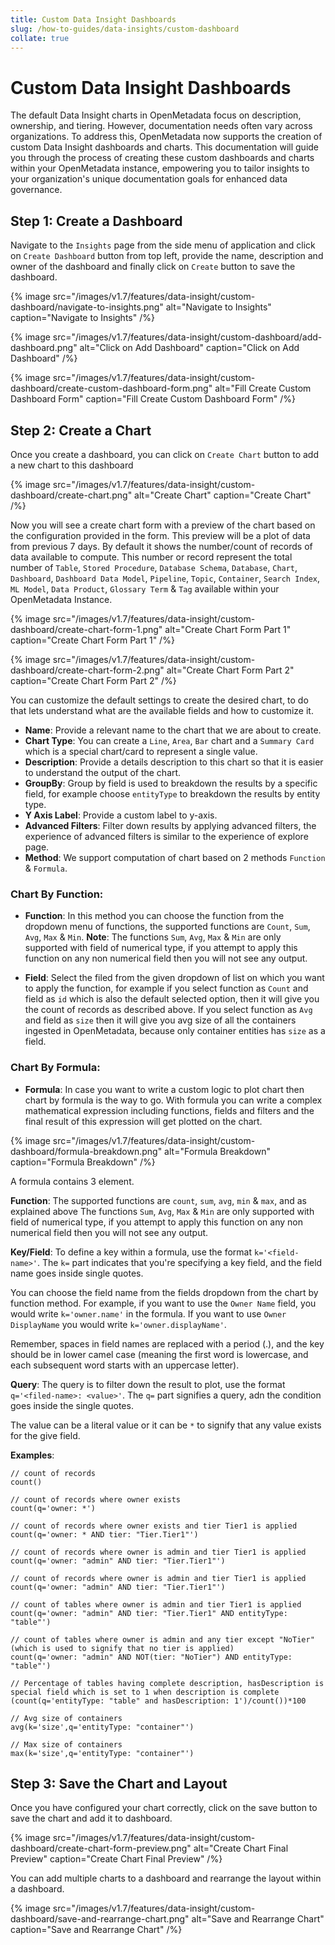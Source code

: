 ```yaml
---
title: Custom Data Insight Dashboards
slug: /how-to-guides/data-insights/custom-dashboard
collate: true
---
```


# Custom Data Insight Dashboards

The default Data Insight charts in OpenMetadata focus on description, ownership, and tiering. However, documentation needs often vary across organizations. To address this, OpenMetadata now supports the creation of custom Data Insight dashboards and charts. This documentation will guide you through the process of creating these custom dashboards and charts within your OpenMetadata instance, empowering you to tailor insights to your organization's unique documentation goals for enhanced data governance.


## Step 1: Create a Dashboard

Navigate to the `Insights` page from the side menu of application and click on `Create Dashboard` button from top left, provide the name, description and owner of the dashboard and finally click on `Create` button to save the dashboard.

{% image
    src="/images/v1.7/features/data-insight/custom-dashboard/navigate-to-insights.png"
    alt="Navigate to Insights"
    caption="Navigate to Insights"
 /%}


 {% image
    src="/images/v1.7/features/data-insight/custom-dashboard/add-dashboard.png"
    alt="Click on Add Dashboard"
    caption="Click on Add Dashboard"
 /%}

{% image
    src="/images/v1.7/features/data-insight/custom-dashboard/create-custom-dashboard-form.png"
    alt="Fill Create Custom Dashboard Form"
    caption="Fill Create Custom Dashboard Form"
 /%}


## Step 2: Create a Chart

Once you create a dashboard, you can click on `Create Chart` button to add a new chart to this dashboard

{% image
    src="/images/v1.7/features/data-insight/custom-dashboard/create-chart.png"
    alt="Create Chart"
    caption="Create Chart"
 /%}

Now you will see a create chart form with a preview of the chart based on the configuration provided in the form. This preview will be a plot of data from previous 7 days. By default it shows the number/count of records of data available to compute. This number or record represent the total number of `Table`, `Stored Procedure`, `Database Schema`, `Database`, `Chart`, `Dashboard`, `Dashboard Data Model`, `Pipeline`, `Topic`, `Container`, `Search Index`, `ML Model`, `Data Product`, `Glossary Term` & `Tag` available within your OpenMetadata Instance.

{% image
    src="/images/v1.7/features/data-insight/custom-dashboard/create-chart-form-1.png"
    alt="Create Chart Form Part 1"
    caption="Create Chart Form Part 1"
 /%}

 {% image
    src="/images/v1.7/features/data-insight/custom-dashboard/create-chart-form-2.png"
    alt="Create Chart Form Part 2"
    caption="Create Chart Form Part 2"
 /%}

You can customize the default settings to create the desired chart, to do that lets understand what are the available fields and how to customize it.


- **Name**: Provide a relevant name to the chart that we are about to create.
- **Chart Type**: You can create a `Line`, `Area`, `Bar` chart and a `Summary Card` which is a special chart/card to represent a single value.
- **Description**: Provide a details description to this chart so that it is easier to understand the output of the chart.
- **GroupBy**: Group by field is used to breakdown the results by a specific field, for example choose 
`entityType` to breakdown the results by entity type.
- **Y Axis Label**: Provide a custom label to y-axis.
- **Advanced Filters**: Filter down results by applying advanced filters, the experience of advanced filters is similar to the experience of explore page.
- **Method**: We support computation of chart based on 2 methods `Function` & `Formula`.


### Chart By Function:

- **Function**: In this method you can choose the function from the dropdown menu of functions, the supported functions are `Count`, `Sum`, `Avg`, `Max` & `Min`.
**Note**: The functions `Sum`, `Avg`, `Max` & `Min` are only supported with field of numerical type, if you attempt to apply this function on any non numerical field then you will not see any output.

- **Field**: Select the filed from the given dropdown of list on which you want to apply the function, for example if you select function as `Count` and field as `id` which is also the default selected option, then it will give you the count of records as described above. If you select function as `Avg` and field as `size` then it will give you avg size of all the containers ingested in OpenMetadata, because only container entities has `size` as a field.

### Chart By Formula:

- **Formula**: In case you want to write a custom logic to plot chart then chart by formula is the way to go. With formula you can write a complex mathematical expression including functions, fields and filters and the final result of this expression will get plotted on the chart.


{% image
    src="/images/v1.7/features/data-insight/custom-dashboard/formula-breakdown.png"
    alt="Formula Breakdown"
    caption="Formula Breakdown"
 /%}

A formula contains 3 element.

**Function**: The supported functions are `count`, `sum`, `avg`, `min` & `max`, and as explained above The functions `Sum`, `Avg`, `Max` & `Min` are only supported with field of numerical type, if you attempt to apply this function on any non numerical field then you will not see any output.

**Key/Field**: To define a key within a formula, use the format `k='<field-name>'`. The `k=` part indicates that you're specifying a key field, and the field name goes inside single quotes.

You can choose the field name from the fields dropdown from the chart by function method. For example, if you want to use the `Owner Name` field, you would write `k='owner.name'` in the formula. If you want to use `Owner DisplayName` you would write `k='owner.displayName'`.

Remember, spaces in field names are replaced with a period (.), and the key should be in lower camel case (meaning the first word is lowercase, and each subsequent word starts with an uppercase letter).

**Query**: The query is to filter down the result to plot, use the format `q='<filed-name>: <value>'`. The `q=` part signifies a query, adn the condition goes inside the single quotes.

The value can be a literal value or it can be `*` to signify that any value exists for the give field.

**Examples**:

```
// count of records
count()

// count of records where owner exists 
count(q='owner: *')

// count of records where owner exists and tier Tier1 is applied
count(q='owner: * AND tier: "Tier.Tier1"')

// count of records where owner is admin and tier Tier1 is applied
count(q='owner: "admin" AND tier: "Tier.Tier1"')

// count of records where owner is admin and tier Tier1 is applied
count(q='owner: "admin" AND tier: "Tier.Tier1"')

// count of tables where owner is admin and tier Tier1 is applied
count(q='owner: "admin" AND tier: "Tier.Tier1" AND entityType: "table"')

// count of tables where owner is admin and any tier except "NoTier" (which is used to signify that no tier is applied)
count(q='owner: "admin" AND NOT(tier: "NoTier") AND entityType: "table"')

// Percentage of tables having complete description, hasDescription is special field which is set to 1 when description is complete
(count(q='entityType: "table" and hasDescription: 1')/count())*100

// Avg size of containers
avg(k='size',q='entityType: "container"')

// Max size of containers
max(k='size',q='entityType: "container"')
```


## Step 3: Save the Chart and Layout

Once you have configured your chart correctly, click on the save button to save the chart and add it to dashboard.

{% image
    src="/images/v1.7/features/data-insight/custom-dashboard/create-chart-form-preview.png"
    alt="Create Chart Final Preview"
    caption="Create Chart Final Preview"
 /%}


You can add multiple charts to a dashboard and rearrange the layout within a dashboard.

{% image
    src="/images/v1.7/features/data-insight/custom-dashboard/save-and-rearrange-chart.png"
    alt="Save and Rearrange Chart"
    caption="Save and Rearrange Chart"
 /%}
